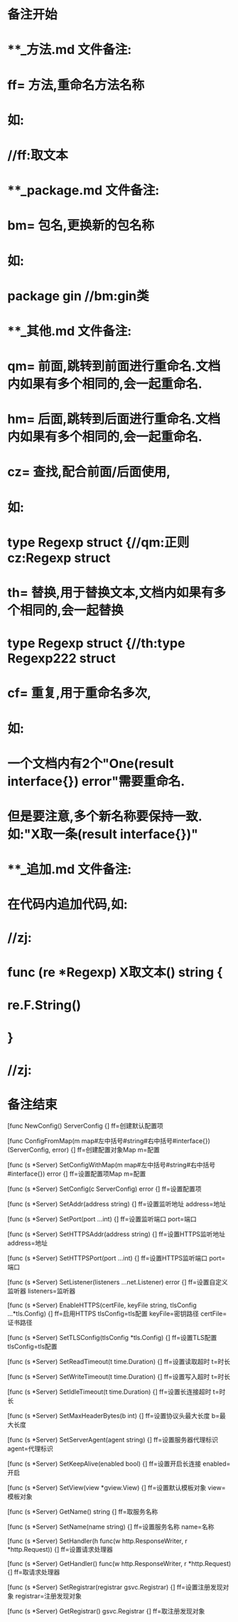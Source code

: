 # 备注开始
# **_方法.md 文件备注:
# ff= 方法,重命名方法名称
# 如:
# //ff:取文本

# **_package.md 文件备注:
# bm= 包名,更换新的包名称 
# 如: 
# package gin //bm:gin类

# **_其他.md 文件备注:
# qm= 前面,跳转到前面进行重命名.文档内如果有多个相同的,会一起重命名.
# hm= 后面,跳转到后面进行重命名.文档内如果有多个相同的,会一起重命名.
# cz= 查找,配合前面/后面使用,
# 如:
# type Regexp struct {//qm:正则 cz:Regexp struct
#
# th= 替换,用于替换文本,文档内如果有多个相同的,会一起替换
# type Regexp struct {//th:type Regexp222 struct
#
# cf= 重复,用于重命名多次,
# 如: 
# 一个文档内有2个"One(result interface{}) error"需要重命名.
# 但是要注意,多个新名称要保持一致. 如:"X取一条(result interface{})"

# **_追加.md 文件备注:
# 在代码内追加代码,如:
# //zj:
# func (re *Regexp) X取文本() string { 
#    re.F.String()
# }
# //zj:
# 备注结束

[func NewConfig() ServerConfig {]
ff=创建默认配置项

[func ConfigFromMap(m map#左中括号#string#右中括号#interface{}) (ServerConfig, error) {]
ff=创建配置对象Map
m=配置

[func (s *Server) SetConfigWithMap(m map#左中括号#string#右中括号#interface{}) error {]
ff=设置配置项Map
m=配置

[func (s *Server) SetConfig(c ServerConfig) error {]
ff=设置配置项

[func (s *Server) SetAddr(address string) {]
ff=设置监听地址
address=地址

[func (s *Server) SetPort(port ...int) {]
ff=设置监听端口
port=端口

[func (s *Server) SetHTTPSAddr(address string) {]
ff=设置HTTPS监听地址
address=地址

[func (s *Server) SetHTTPSPort(port ...int) {]
ff=设置HTTPS监听端口
port=端口

[func (s *Server) SetListener(listeners ...net.Listener) error {]
ff=设置自定义监听器
listeners=监听器

[func (s *Server) EnableHTTPS(certFile, keyFile string, tlsConfig ...*tls.Config) {]
ff=启用HTTPS
tlsConfig=tls配置
keyFile=密钥路径
certFile=证书路径

[func (s *Server) SetTLSConfig(tlsConfig *tls.Config) {]
ff=设置TLS配置
tlsConfig=tls配置

[func (s *Server) SetReadTimeout(t time.Duration) {]
ff=设置读取超时
t=时长

[func (s *Server) SetWriteTimeout(t time.Duration) {]
ff=设置写入超时
t=时长

[func (s *Server) SetIdleTimeout(t time.Duration) {]
ff=设置长连接超时
t=时长

[func (s *Server) SetMaxHeaderBytes(b int) {]
ff=设置协议头最大长度
b=最大长度

[func (s *Server) SetServerAgent(agent string) {]
ff=设置服务器代理标识
agent=代理标识

[func (s *Server) SetKeepAlive(enabled bool) {]
ff=设置开启长连接
enabled=开启

[func (s *Server) SetView(view *gview.View) {]
ff=设置默认模板对象
view=模板对象

[func (s *Server) GetName() string {]
ff=取服务名称

[func (s *Server) SetName(name string) {]
ff=设置服务名称
name=名称

[func (s *Server) SetHandler(h func(w http.ResponseWriter, r *http.Request)) {]
ff=设置请求处理器

[func (s *Server) GetHandler() func(w http.ResponseWriter, r *http.Request) {]
ff=取请求处理器

[func (s *Server) SetRegistrar(registrar gsvc.Registrar) {]
ff=设置注册发现对象
registrar=注册发现对象

[func (s *Server) GetRegistrar() gsvc.Registrar {]
ff=取注册发现对象
